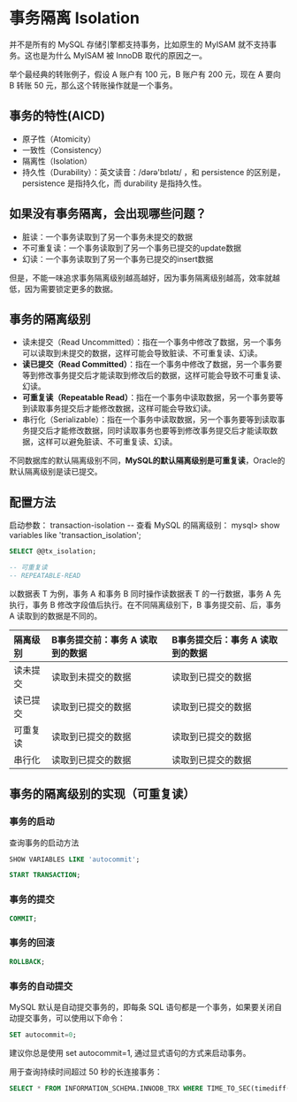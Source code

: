 # 事务隔离 Isolation

并不是所有的 MySQL 存储引擎都支持事务，比如原生的 MyISAM 就不支持事务。这也是为什么 MyISAM 被 InnoDB 取代的原因之一。

举个最经典的转账例子，假设 A 账户有 100 元，B 账户有 200 元，现在 A 要向 B 转账 50 元，那么这个转账操作就是一个事务。


## 事务的特性(AICD)

- 原子性（Atomicity）
- 一致性（Consistency）
- 隔离性（Isolation）
- 持久性（Durability）：英文读音：/dərə'bɪlətɪ/ ，和 persistence 的区别是，persistence 是指持久化，而 durability 是指持久性。

## 如果没有事务隔离，会出现哪些问题？

- 脏读：一个事务读取到了另一个事务未提交的数据
- 不可重复读：一个事务读取到了另一个事务已提交的update数据
- 幻读：一个事务读取到了另一个事务已提交的insert数据

但是，不能一味追求事务隔离级别越高越好，因为事务隔离级别越高，效率就越低，因为需要锁定更多的数据。

## 事务的隔离级别

- 读未提交（Read Uncommitted）：指在一个事务中修改了数据，另一个事务可以读取到未提交的数据，这样可能会导致脏读、不可重复读、幻读。
- **读已提交（Read Committed）**：指在一个事务中修改了数据，另一个事务要等到修改事务提交后才能读取到修改后的数据，这样可能会导致不可重复读、幻读。
- **可重复读（Repeatable Read）**：指在一个事务中读取数据，另一个事务要等到读取事务提交后才能修改数据，这样可能会导致幻读。
- 串行化（Serializable）：指在一个事务中读取数据，另一个事务要等到读取事务提交后才能修改数据，同时读取事务也要等到修改事务提交后才能读取数据，这样可以避免脏读、不可重复读、幻读。

不同数据库的默认隔离级别不同，**MySQL的默认隔离级别是可重复读**，Oracle的默认隔离级别是读已提交。



## 配置方法

启动参数： transaction-isolation
-- 查看 MySQL 的隔离级别：
mysql> show variables like 'transaction_isolation';

```sql
SELECT @@tx_isolation;

-- 可重复读
-- REPEATABLE-READ
```

以数据表 T 为例，事务 A 和事务 B 同时操作读数据表 T 的一行数据，事务 A 先执行，事务 B 修改字段值后执行。在不同隔离级别下，B 事务提交前、后，事务 A 读取到的数据是不同的。

| 隔离级别 | B事务提交前：事务 A 读取到的数据 | B事务提交后：事务 A 读取到的数据 |
| :--- | :--- | :--- |
| 读未提交 | 读取到未提交的数据 | 读取到已提交的数据 |
| 读已提交 | 读取到已提交的数据 | 读取到已提交的数据 |
| 可重复读 | 读取到已提交的数据 | 读取到已提交的数据 |
| 串行化 | 读取到已提交的数据 | 读取到已提交的数据 |

## 事务的隔离级别的实现（可重复读）

### 事务的启动

查询事务的启动方法

```sql
SHOW VARIABLES LIKE 'autocommit';
```

```sql
START TRANSACTION;
```

### 事务的提交

```sql
COMMIT;
```

### 事务的回滚

```sql
ROLLBACK;
```

### 事务的自动提交

MySQL 默认是自动提交事务的，即每条 SQL 语句都是一个事务，如果要关闭自动提交事务，可以使用以下命令：

```sql
SET autocommit=0;
```

建议你总是使用 set autocommit=1, 通过显式语句的方式来启动事务。 

用于查询持续时间超过 50 秒的长连接事务：

```sql
SELECT * FROM INFORMATION_SCHEMA.INNODB_TRX WHERE TIME_TO_SEC(timediff(now(),trx_started))>50;
```
